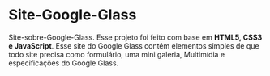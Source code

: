 # Site-Google-Glass
Site-sobre-Google-Glass. Esse projeto foi feito com base em <strong>HTML5, CSS3 e JavaScript</strong>.  Esse site do Google Glass contém elementos simples de que todo site precisa como formulário, uma mini galeria, Multimídia e especificações do Google Glass.
